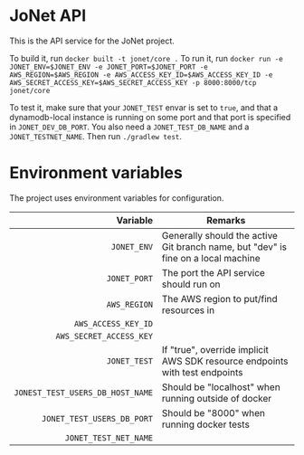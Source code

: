 # JoNet API
This is the API service for the JoNet project.

To build it, run `docker built -t jonet/core .`
To run it, run `docker run -e JONET_ENV=$JONET_ENV -e JONET_PORT=$JONET_PORT -e AWS_REGION=$AWS_REGION -e AWS_ACCESS_KEY_ID=$AWS_ACCESS_KEY_ID -e AWS_SECRET_ACCESS_KEY=$AWS_SECRET_ACCESS_KEY -p 8000:8000/tcp jonet/core`

To test it, make sure that your `JONET_TEST` envar is set to `true`, and that a dynamodb-local instance is running on some port and that port is specified in `JONET_DEV_DB_PORT`. You also need a `JONET_TEST_DB_NAME` and a `JONET_TESTNET_NAME`. Then run `./gradlew test`.

# Environment variables

The project uses environment variables for configuration.

|Variable|Remarks|
|--:|---|
|`JONET_ENV`|Generally should the active Git branch name, but "dev" is fine on a local machine|
|`JONET_PORT`|The port the API service should run on|
|`AWS_REGION`|The AWS region to put/find resources in|
|`AWS_ACCESS_KEY_ID`||
|`AWS_SECRET_ACCESS_KEY`||
|`JONET_TEST`|If "true", override implicit AWS SDK resource endpoints with test endpoints|
|`JONEST_TEST_USERS_DB_HOST_NAME`|Should be "localhost" when running outside of docker|
|`JONET_TEST_USERS_DB_PORT`|Should be "8000" when running docker tests|
|`JONET_TEST_NET_NAME`||

